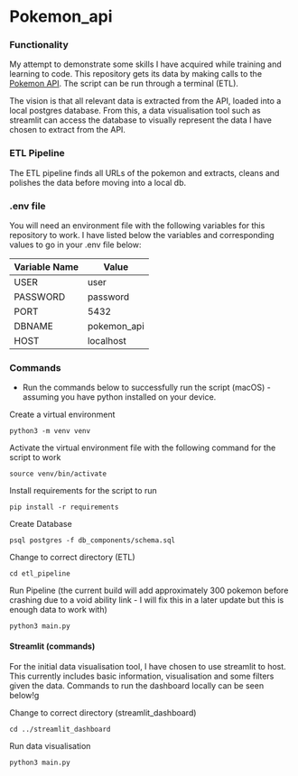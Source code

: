 # Pokemon_api

### Functionality
My attempt to demonstrate some skills I have acquired while training and learning to code. This repository gets its data by making calls to the [Pokemon API](https://pokeapi.co/). The script can be run through a terminal (ETL). 

The vision is that all relevant data is extracted from the API, loaded into a local postgres database. From this, a data visualisation tool such as streamlit can access the database to visually represent the data I have chosen to extract from the API.

### ETL Pipeline

The ETL pipeline finds all URLs of the pokemon and extracts, cleans and polishes the data before moving into a local db.


### .env file

You will need an environment file with the following variables for this repository to work. I have listed below the variables and corresponding values to go in your .env file below:

| Variable Name | Value |
| - | - |
| USER | user |
| PASSWORD | password |
| PORT | 5432 | 
| DBNAME | pokemon_api | 
| HOST | localhost |


### Commands
+ Run the commands below to successfully run the script (macOS) - assuming you have python installed on your device.

Create a virtual environment

```python3 -m venv venv```

Activate the virtual environment file with the following command for the script to work

```source venv/bin/activate```

Install requirements for the script to run

```pip install -r requirements```

Create Database

```psql postgres -f db_components/schema.sql```

Change to correct directory (ETL)

```cd etl_pipeline```

Run Pipeline
(the current build will add approximately 300 pokemon before crashing due to a void ability link - I will fix this in a later update but this is enough data to work with)

```python3 main.py```


#### Streamlit (commands)

For the initial data visualisation tool, I have chosen to use streamlit to host. This currently includes basic information, visualisation and some filters given the data. Commands to run the dashboard locally can be seen below!g

Change to correct directory (streamlit_dashboard)

```cd ../streamlit_dashboard```

Run data visualisation

```python3 main.py```


